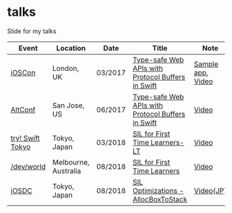 # talks
Slide for my talks

| Event | Location | Date | Title | Note |
|-------|----------|------|-------|------|
| [iOSCon](https://skillsmatter.com/conferences/8180-ioscon-2017-the-conference-for-ios-and-swift-developers) | London, UK | 03/2017 | [Type-safe Web APIs with Protocol Buffers in Swift](https://www.slideshare.net/kitasuke/typesafe-web-apis-with-protocol-buffers-in-swift) | [Sample app](https://github.com/kitasuke/SwiftProtobufSample), [Video](https://skillsmatter.com/skillscasts/9577-type-safe-web-apis-with-protocol-buffers-in-swift?utm_content=social-ylile&utm_medium=social&utm_source=SocialMedia&utm_campaign=SocialPilot) |
| [AltConf](http://altconf.com) | San Jose, US | 06/2017 | [Type-safe Web APIs with Protocol Buffers in Swift](https://www.slideshare.net/kitasuke/typesafe-web-apis-with-protocol-buffers-in-swift-at-altconf) | [Video](https://academy.realm.io/posts/altconf-2017-yusuke-kita-type-safe-web-apis-protocol-buffers-swift/) |
| [try! Swift Tokyo](https://www.tryswift.co/events/2018/tokyo/en/) | Tokyo, Japan | 03/2018 | [SIL for First Time Learners-LT](https://www.slideshare.net/kitasuke/sil-for-first-time-leaners) | [Video](https://www.youtube.com/watch?v=sT0SNp-Tw-8&t=32s) |
| [/dev/world](http://www.devworld.com.au) | Melbourne, Australia | 08/2018 | [SIL for First Time Learners](https://www.slideshare.net/kitasuke/sil-for-first-time-learners) | [Video](https://www.youtube.com/watch?v=ZJ-Pl7zJTqM) |
| [iOSDC](https://iosdc.jp/2018/) | Tokyo, Japan | 08/2018 | [SIL Optimizations - AllocBoxToStack](https://www.slideshare.net/kitasuke/sil-allocboxtostack) | [Video(JP)](https://www.youtube.com/watch?v=hsO3PWH9Rcw) |
